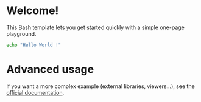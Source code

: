 # Welcome!

This Bash template lets you get started quickly with a simple one-page playground.

```bash runnable
echo "Hello World !"
```

# Advanced usage

If you want a more complex example (external libraries, viewers...), see the [official documentation](https://tech.io/playgrounds/408/tech-io-documentation).

